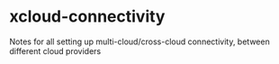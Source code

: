 # xcloud-connectivity
Notes for all setting up multi-cloud/cross-cloud connectivity, between different cloud providers
